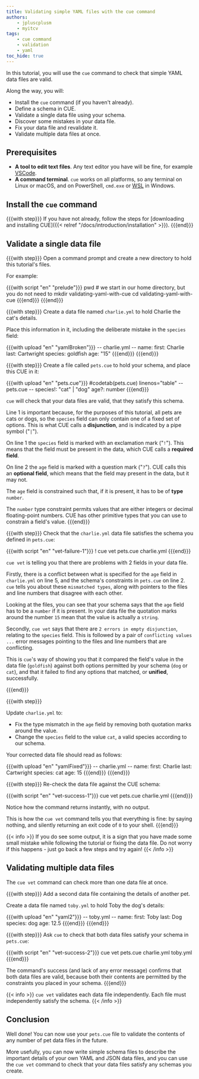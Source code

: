 ```yaml
---
title: Validating simple YAML files with the cue command
authors:
    - jpluscplusm
    - myitcv
tags:
    - cue command
    - validation
    - yaml
toc_hide: true
---
```


In this tutorial, you will use the `cue` command to check that simple YAML data
files are valid.

Along the way, you will:

- Install the `cue` command (if you haven't already).
- Define a schema in CUE.
- Validate a single data file using your schema.
- Discover some mistakes in your data file.
- Fix your data file and revalidate it.
- Validate multiple data files at once.

## Prerequisites

- **A tool to edit text files**. Any text editor you have will be fine, for
  example [VSCode](https://code.visualstudio.com/).
- **A command terminal**. `cue` works on all platforms, so any terminal on Linux
  or macOS, and on PowerShell, `cmd.exe` or
  [WSL](https://learn.microsoft.com/en-us/windows/wsl/install) in Windows.

<!--

FIXME: explicitly call out Windows as supported? Or don't mention any OSes at all?
Call out only-tested-on-Linuxness?

-->

## Install the `cue` command

{{{with step}}}
If you have not already, follow the steps for
[downloading and installing CUE]({{< relref "/docs/introduction/installation" >}}).
{{{end}}}

## Validate a single data file

{{{with step}}}
Open a command prompt and create a new directory to hold this tutorial's files.

For example:

{{{with script "en" "prelude"}}}
pwd                  # we start in our home directory, but you do not need to
mkdir validating-yaml-with-cue
cd    validating-yaml-with-cue
{{{end}}}
{{{end}}}

{{{with step}}}
Create a data file named `charlie.yml` to hold Charlie the cat's details.

Place this information in it, including the deliberate mistake in the `species`
field:

{{{with upload "en" "yamlBroken"}}}
-- charlie.yml --
name:
  first: Charlie
  last:  Cartwright
species: goldfish
age: "15"
{{{end}}}
{{{end}}}

{{{with step}}}
Create a file called `pets.cue` to hold your schema, and place this CUE in it:

{{{with upload "en" "pets.cue"}}}
#codetab(pets.cue) linenos="table"
-- pets.cue --
species!: "cat" | "dog"
age?:     number
{{{end}}}

`cue` will check that your data files are valid, that they satisfy this schema.

Line 1 is important because, for the purposes of this tutorial, all pets are
cats or dogs, so the `species` field can only contain one of a fixed set of
options.  This is what CUE calls a **disjunction**, and is indicated by a pipe
symbol ("`|`").

On line 1 the `species` field is marked with an exclamation mark ("`!`"). This
means that the field must be present in the data, which CUE calls a **required
field**.

On line 2 the `age` field is marked with a question mark ("`?`"). CUE calls
this an **optional field**, which means that the field may present in the data,
but it may not.

The `age` field is constrained such that, if it is present, it has to be of
**type** `number`.

The `number` type constraint permits values that are either integers or decimal
floating-point numbers. CUE has other primitive types that you can use to
constrain a field's value.
{{{end}}}

{{{with step}}}
Check that the `charlie.yml` data file satisfies the schema you defined in
`pets.cue`:

{{{with script "en" "vet-failure-1"}}}
! cue vet pets.cue charlie.yml
{{{end}}}

`cue vet` is telling you that there are problems with 2 fields in your data
file.

Firstly, there is a conflict between what is specified for the `age` field in
`charlie.yml` on line 5, and the schema's constraints in `pets.cue` on line 2.
`cue` tells you about these `mismatched types`, along with pointers to the
files and line numbers that disagree with each other.

Looking at the files, you can see that your schema says that the `age` field
has to be a `number` if it is present. In your data file the quotation marks
around the number `15` mean that the value is actually a `string`.

Secondly, `cue vet` says that there are `2 errors in empty disjunction`,
relating to the `species` field. This is followed by a pair of `conflicting
values ...` error messages pointing to the files and line numbers that are
conflicting.

This is `cue`'s way of showing you that it compared the field's value in the
data file (`goldfish`) against both options permitted by your schema (`dog` or
`cat`), and that it failed to find any options that matched, or **unified**,
successfully.

{{{end}}}

{{{with step}}}

Update `charlie.yml` to:

* Fix the type mismatch in the `age` field by removing both quotation marks
  around the value.
* Change the `species` field to the value `cat`, a valid species according to
  our schema.

Your corrected data file should read as follows:

{{{with upload "en" "yamlFixed"}}}
-- charlie.yml --
name:
  first: Charlie
  last:  Cartwright
species: cat
age: 15
{{{end}}}
{{{end}}}

{{{with step}}}
Re-check the data file against the CUE schema:

{{{with script "en" "vet-success-1"}}}
cue vet pets.cue charlie.yml
{{{end}}}

Notice how the command returns instantly, with no output.

This is how the `cue vet` command tells you that everything is fine: by saying
nothing, and silently returning an exit code of `0` to your shell.
{{{end}}}

{{< info >}}
If you do see some output, it is a sign that you have made some small mistake
while following the tutorial or fixing the data file.
Do not worry if this happens - just go back a few steps and try again!
{{< /info >}}

## Validating multiple data files

The `cue vet` command can check more than one data file at once.

{{{with step}}}
Add a second data file containing the details of another pet.

Create a data file named `toby.yml` to hold Toby the dog's details:

{{{with upload "en" "yaml2"}}}
-- toby.yml --
name:
  first: Toby
  last: Dog
species: dog
age: 12.5
{{{end}}}
{{{end}}}

{{{with step}}}
Ask `cue` to check that both data files satisfy your schema in `pets.cue`:

{{{with script "en" "vet-success-2"}}}
cue vet pets.cue charlie.yml toby.yml
{{{end}}}

The command's success (and lack of any error message) confirms that both data
files are valid, because both their contents are permitted by the constraints
you placed in your schema.
{{{end}}}

{{< info >}}
`cue vet` validates each data file independently. Each file must independently
satisfy the schema.
{{< /info >}}


## Conclusion

Well done! You can now use your `pets.cue` file to validate the contents of
any number of pet data files in the future.

More usefully, you can now write simple schema files to describe the important
details of your own YAML and JSON data files, and you can use the `cue vet`
command to check that your data files satisfy any schemas you create.

<!--

FIXME: tidy up these next steps and links

There's more to discover about how CUE can help you validate different kinds
of data values.
See the "Next steps" section for links to tutorials that explore this
in more detail.

## Next steps

- To disover how to write more complex and nuanced schemas, follow the next
  tutorial in this series: FIXME ref/title/etc
- FIXME: Pointers to other tutorial(s)
- You used these CUE language features in this tutorial. Read about them in the CUE language guide:
  - [**Merging**]({{< ref
    "docs/language-guide/data/organizing-configuration#merging" >}}) is how CUE
    deals with repeated statements of the same data, spread across different locations.
    FIXME: not unification? Is this a good LG page to point towards, here?
  - [**Disjunctions**]({{< ref "docs/language-guide/schemas-and-validation/disjunctions" >}})
    allowed you to list different options that a field's values are allowed to contain.
  - Required and Optional fields are both examples of CUE's
    [**Field Constraints**]({{< ref "docs/language-guide/schemas-and-validation/field-constraints" >}}).
  - CUE has several primitive
    [**Types**]({{< ref "docs/language-guide/data" >}}) that you can use as
    [**Type Constraints**]({{< ref "docs/language-guide/schemas-and-validation/types" >}}).

-->
